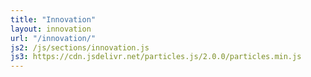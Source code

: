 ```yaml
---
title: "Innovation"
layout: innovation
url: "/innovation/"
js2: /js/sections/innovation.js
js3: https://cdn.jsdelivr.net/particles.js/2.0.0/particles.min.js
---
```


